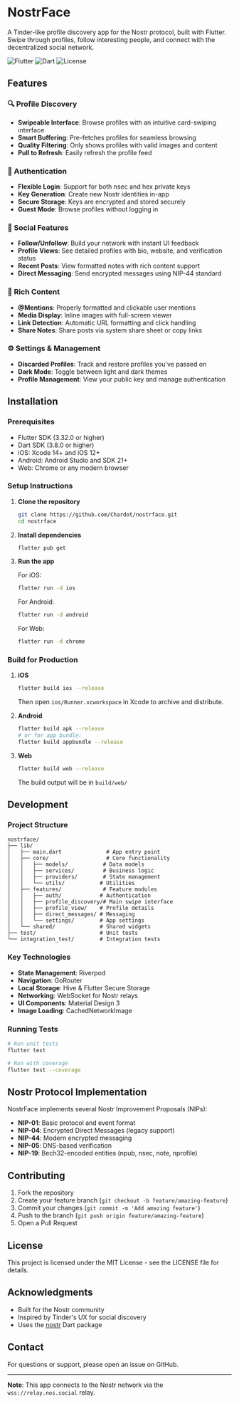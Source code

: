 # NostrFace

A Tinder-like profile discovery app for the Nostr protocol, built with Flutter. Swipe through profiles, follow interesting people, and connect with the decentralized social network.

![Flutter](https://img.shields.io/badge/Flutter-3.32+-blue.svg)
![Dart](https://img.shields.io/badge/Dart-3.8+-blue.svg)
![License](https://img.shields.io/badge/license-MIT-green.svg)

## Features

### 🔍 Profile Discovery
- **Swipeable Interface**: Browse profiles with an intuitive card-swiping interface
- **Smart Buffering**: Pre-fetches profiles for seamless browsing
- **Quality Filtering**: Only shows profiles with valid images and content
- **Pull to Refresh**: Easily refresh the profile feed

### 🔐 Authentication
- **Flexible Login**: Support for both nsec and hex private keys
- **Key Generation**: Create new Nostr identities in-app
- **Secure Storage**: Keys are encrypted and stored securely
- **Guest Mode**: Browse profiles without logging in

### 👥 Social Features
- **Follow/Unfollow**: Build your network with instant UI feedback
- **Profile Views**: See detailed profiles with bio, website, and verification status
- **Recent Posts**: View formatted notes with rich content support
- **Direct Messaging**: Send encrypted messages using NIP-44 standard

### 💬 Rich Content
- **@Mentions**: Properly formatted and clickable user mentions
- **Media Display**: Inline images with full-screen viewer
- **Link Detection**: Automatic URL formatting and click handling
- **Share Notes**: Share posts via system share sheet or copy links

### ⚙️ Settings & Management
- **Discarded Profiles**: Track and restore profiles you've passed on
- **Dark Mode**: Toggle between light and dark themes
- **Profile Management**: View your public key and manage authentication

## Installation

### Prerequisites

- Flutter SDK (3.32.0 or higher)
- Dart SDK (3.8.0 or higher)
- iOS: Xcode 14+ and iOS 12+
- Android: Android Studio and SDK 21+
- Web: Chrome or any modern browser

### Setup Instructions

1. **Clone the repository**
   ```bash
   git clone https://github.com/Chardot/nostrface.git
   cd nostrface
   ```

2. **Install dependencies**
   ```bash
   flutter pub get
   ```

3. **Run the app**
   
   For iOS:
   ```bash
   flutter run -d ios
   ```
   
   For Android:
   ```bash
   flutter run -d android
   ```
   
   For Web:
   ```bash
   flutter run -d chrome
   ```

### Build for Production

1. **iOS**
   ```bash
   flutter build ios --release
   ```
   Then open `ios/Runner.xcworkspace` in Xcode to archive and distribute.

2. **Android**
   ```bash
   flutter build apk --release
   # or for app bundle:
   flutter build appbundle --release
   ```

3. **Web**
   ```bash
   flutter build web --release
   ```
   The build output will be in `build/web/`

## Development

### Project Structure

```
nostrface/
├── lib/
│   ├── main.dart              # App entry point
│   ├── core/                  # Core functionality
│   │   ├── models/           # Data models
│   │   ├── services/         # Business logic
│   │   ├── providers/        # State management
│   │   └── utils/           # Utilities
│   ├── features/             # Feature modules
│   │   ├── auth/            # Authentication
│   │   ├── profile_discovery/# Main swipe interface
│   │   ├── profile_view/    # Profile details
│   │   ├── direct_messages/ # Messaging
│   │   └── settings/        # App settings
│   └── shared/              # Shared widgets
├── test/                    # Unit tests
└── integration_test/        # Integration tests
```

### Key Technologies

- **State Management**: Riverpod
- **Navigation**: GoRouter
- **Local Storage**: Hive & Flutter Secure Storage
- **Networking**: WebSocket for Nostr relays
- **UI Components**: Material Design 3
- **Image Loading**: CachedNetworkImage

### Running Tests

```bash
# Run unit tests
flutter test

# Run with coverage
flutter test --coverage
```

## Nostr Protocol Implementation

NostrFace implements several Nostr Improvement Proposals (NIPs):

- **NIP-01**: Basic protocol and event format
- **NIP-04**: Encrypted Direct Messages (legacy support)
- **NIP-44**: Modern encrypted messaging
- **NIP-05**: DNS-based verification
- **NIP-19**: Bech32-encoded entities (npub, nsec, note, nprofile)

## Contributing

1. Fork the repository
2. Create your feature branch (`git checkout -b feature/amazing-feature`)
3. Commit your changes (`git commit -m 'Add amazing feature'`)
4. Push to the branch (`git push origin feature/amazing-feature`)
5. Open a Pull Request

## License

This project is licensed under the MIT License - see the LICENSE file for details.

## Acknowledgments

- Built for the Nostr community
- Inspired by Tinder's UX for social discovery
- Uses the [nostr](https://pub.dev/packages/nostr) Dart package

## Contact

For questions or support, please open an issue on GitHub.

---

**Note**: This app connects to the Nostr network via the `wss://relay.nos.social` relay.